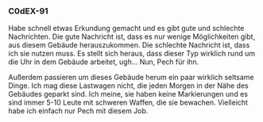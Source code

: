 ### **C0dEX-91**  

Habe schnell etwas Erkundung gemacht und es gibt gute und schlechte Nachrichten. Die gute Nachricht ist, dass es nur wenige Möglichkeiten gibt, aus diesem Gebäude herauszukommen. Die schlechte Nachricht ist, dass ich sie nutzen muss. Es stellt sich heraus, dass dieser Typ wirklich rund um die Uhr in dem Gebäude arbeitet, ugh... Nun, Pech für ihn.

Außerdem passieren um dieses Gebäude herum ein paar wirklich seltsame Dinge. Ich mag diese Lastwagen nicht, die jeden Morgen in der Nähe des Gebäudes geparkt sind. Ich meine, sie haben keine Markierungen und es sind immer 5-10 Leute mit schweren Waffen, die sie bewachen. Vielleicht habe ich einfach nur Pech mit diesem Job.
